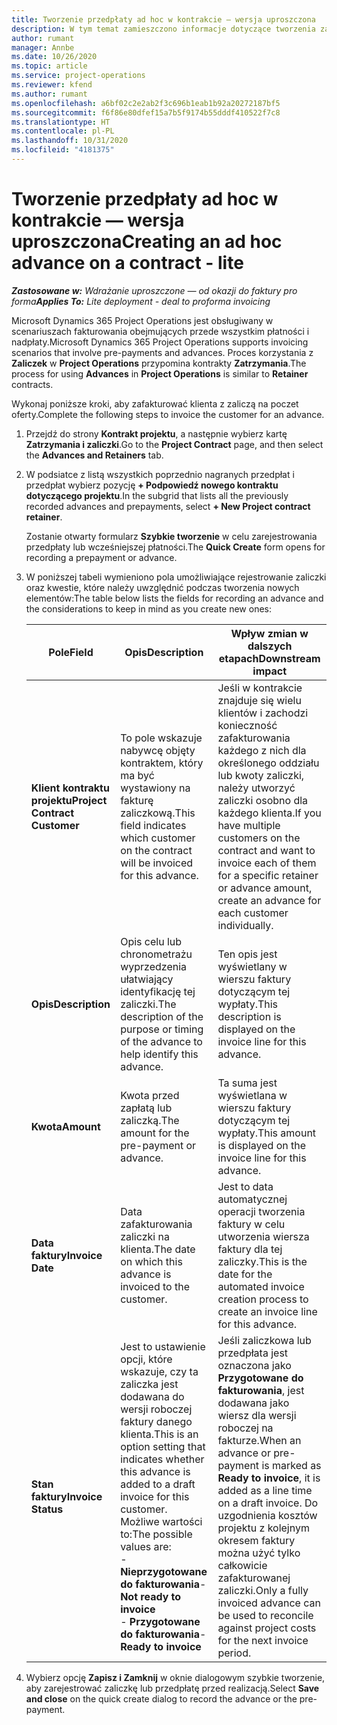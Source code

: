 ```yaml
---
title: Tworzenie przedpłaty ad hoc w kontrakcie — wersja uproszczona
description: W tym temat zamieszczono informacje dotyczące tworzenia zaliczki na temat kontraktu w zależności od potrzeb.
author: rumant
manager: Annbe
ms.date: 10/26/2020
ms.topic: article
ms.service: project-operations
ms.reviewer: kfend
ms.author: rumant
ms.openlocfilehash: a6bf02c2e2ab2f3c696b1eab1b92a20272187bf5
ms.sourcegitcommit: f6f86e80dfef15a7b5f9174b55dddf410522f7c8
ms.translationtype: HT
ms.contentlocale: pl-PL
ms.lasthandoff: 10/31/2020
ms.locfileid: "4181375"
---
```

# <a name="creating-an-ad-hoc-advance-on-a-contract---lite"></a><span data-ttu-id="3891c-103">Tworzenie przedpłaty ad hoc w kontrakcie — wersja uproszczona</span><span class="sxs-lookup"><span data-stu-id="3891c-103">Creating an ad hoc advance on a contract - lite</span></span>

<span data-ttu-id="3891c-104">_**Zastosowane w:** Wdrażanie uproszczone — od okazji do faktury pro forma_</span><span class="sxs-lookup"><span data-stu-id="3891c-104">_**Applies To:** Lite deployment - deal to proforma invoicing_</span></span>

<span data-ttu-id="3891c-105">Microsoft Dynamics 365 Project Operations jest obsługiwany w scenariuszach fakturowania obejmujących przede wszystkim płatności i nadpłaty.</span><span class="sxs-lookup"><span data-stu-id="3891c-105">Microsoft Dynamics 365 Project Operations supports invoicing scenarios that involve pre-payments and advances.</span></span> <span data-ttu-id="3891c-106">Proces korzystania z **Zaliczek** w **Project Operations** przypomina kontrakty **Zatrzymania**.</span><span class="sxs-lookup"><span data-stu-id="3891c-106">The process for using **Advances** in **Project Operations** is similar to **Retainer** contracts.</span></span> 

<span data-ttu-id="3891c-107">Wykonaj poniższe kroki, aby zafakturować klienta z zaliczą na poczet oferty.</span><span class="sxs-lookup"><span data-stu-id="3891c-107">Complete the following steps to invoice the customer for an advance.</span></span>

1. <span data-ttu-id="3891c-108">Przejdź do strony **Kontrakt projektu**, a następnie wybierz kartę **Zatrzymania i zaliczki**.</span><span class="sxs-lookup"><span data-stu-id="3891c-108">Go to the **Project Contract** page, and then select the **Advances and Retainers** tab.</span></span>
2. <span data-ttu-id="3891c-109">W podsiatce z listą wszystkich poprzednio nagranych przedpłat i przedpłat wybierz pozycję **+ Podpowiedź nowego kontraktu dotyczącego projektu**.</span><span class="sxs-lookup"><span data-stu-id="3891c-109">In the subgrid that lists all the previously recorded advances and prepayments, select **+ New Project contract retainer**.</span></span> 

    <span data-ttu-id="3891c-110">Zostanie otwarty formularz **Szybkie tworzenie** w celu zarejestrowania przedpłaty lub wcześniejszej płatności.</span><span class="sxs-lookup"><span data-stu-id="3891c-110">The **Quick Create** form opens for recording a prepayment or advance.</span></span>
    
3. <span data-ttu-id="3891c-111">W poniższej tabeli wymieniono pola umożliwiające rejestrowanie zaliczki oraz kwestie, które należy uwzględnić podczas tworzenia nowych elementów:</span><span class="sxs-lookup"><span data-stu-id="3891c-111">The table below lists the fields for recording an advance and the considerations to keep in mind as you create new ones:</span></span>

    | <span data-ttu-id="3891c-112">Pole</span><span class="sxs-lookup"><span data-stu-id="3891c-112">Field</span></span> | <span data-ttu-id="3891c-113">Opis</span><span class="sxs-lookup"><span data-stu-id="3891c-113">Description</span></span> | <span data-ttu-id="3891c-114">Wpływ zmian w dalszych etapach</span><span class="sxs-lookup"><span data-stu-id="3891c-114">Downstream impact</span></span> |
    | --- | --- | --- |
    | <span data-ttu-id="3891c-115">**Klient kontraktu projektu**</span><span class="sxs-lookup"><span data-stu-id="3891c-115">**Project Contract Customer**</span></span> | <span data-ttu-id="3891c-116">To pole wskazuje nabywcę objęty kontraktem, który ma być wystawiony na fakturę zaliczkową.</span><span class="sxs-lookup"><span data-stu-id="3891c-116">This field indicates which customer on the contract will be invoiced for this advance.</span></span> | <span data-ttu-id="3891c-117">Jeśli w kontrakcie znajduje się wielu klientów i zachodzi konieczność zafakturowania każdego z nich dla określonego oddziału lub kwoty zaliczki, należy utworzyć zaliczki osobno dla każdego klienta.</span><span class="sxs-lookup"><span data-stu-id="3891c-117">If you have multiple customers on the contract and want to invoice each of them for a specific retainer or advance amount, create an advance for each customer individually.</span></span> |
    | <span data-ttu-id="3891c-118">**Opis**</span><span class="sxs-lookup"><span data-stu-id="3891c-118">**Description**</span></span> | <span data-ttu-id="3891c-119">Opis celu lub chronometrażu wyprzedzenia ułatwiający identyfikację tej zaliczki.</span><span class="sxs-lookup"><span data-stu-id="3891c-119">The description of the purpose or timing of the advance to help identify this advance.</span></span> | <span data-ttu-id="3891c-120">Ten opis jest wyświetlany w wierszu faktury dotyczącym tej wypłaty.</span><span class="sxs-lookup"><span data-stu-id="3891c-120">This description is displayed on the invoice line for this advance.</span></span> |
    | <span data-ttu-id="3891c-121">**Kwota**</span><span class="sxs-lookup"><span data-stu-id="3891c-121">**Amount**</span></span> | <span data-ttu-id="3891c-122">Kwota przed zapłatą lub zaliczką.</span><span class="sxs-lookup"><span data-stu-id="3891c-122">The amount for the pre-payment or advance.</span></span> | <span data-ttu-id="3891c-123">Ta suma jest wyświetlana w wierszu faktury dotyczącym tej wypłaty.</span><span class="sxs-lookup"><span data-stu-id="3891c-123">This amount is displayed on the invoice line for this advance.</span></span> |
    | <span data-ttu-id="3891c-124">**Data faktury**</span><span class="sxs-lookup"><span data-stu-id="3891c-124">**Invoice Date**</span></span> | <span data-ttu-id="3891c-125">Data zafakturowania zaliczki na klienta.</span><span class="sxs-lookup"><span data-stu-id="3891c-125">The date on which this advance is invoiced to the customer.</span></span> | <span data-ttu-id="3891c-126">Jest to data automatycznej operacji tworzenia faktury w celu utworzenia wiersza faktury dla tej zaliczky.</span><span class="sxs-lookup"><span data-stu-id="3891c-126">This is the date for the automated invoice creation process to create an invoice line for this advance.</span></span> |
    | <span data-ttu-id="3891c-127">**Stan faktury**</span><span class="sxs-lookup"><span data-stu-id="3891c-127">**Invoice Status**</span></span> | <span data-ttu-id="3891c-128">Jest to ustawienie opcji, które wskazuje, czy ta zaliczka jest dodawana do wersji roboczej faktury danego klienta.</span><span class="sxs-lookup"><span data-stu-id="3891c-128">This is an option setting that indicates whether this advance is added to a draft invoice for this customer.</span></span> <span data-ttu-id="3891c-129">Możliwe wartości to:</span><span class="sxs-lookup"><span data-stu-id="3891c-129">The possible values are:</span></span></br><span data-ttu-id="3891c-130">- **Nieprzygotowane do fakturowania**</span><span class="sxs-lookup"><span data-stu-id="3891c-130">- **Not ready to invoice**</span></span></br><span data-ttu-id="3891c-131">- **Przygotowane do fakturowania**</span><span class="sxs-lookup"><span data-stu-id="3891c-131">- **Ready to invoice**</span></span> | <span data-ttu-id="3891c-132">Jeśli zaliczkowa lub przedpłata jest oznaczona jako **Przygotowane do fakturowania**, jest dodawana jako wiersz dla wersji roboczej na fakturze.</span><span class="sxs-lookup"><span data-stu-id="3891c-132">When an advance or pre-payment is marked as **Ready to invoice**, it is added as a line time on a draft invoice.</span></span> <span data-ttu-id="3891c-133">Do uzgodnienia kosztów projektu z kolejnym okresem faktury można użyć tylko całkowicie zafakturowanej zaliczki.</span><span class="sxs-lookup"><span data-stu-id="3891c-133">Only a fully invoiced advance can be used to reconcile against project costs for the next invoice period.</span></span> |

4. <span data-ttu-id="3891c-134">Wybierz opcję **Zapisz i Zamknij** w oknie dialogowym szybkie tworzenie, aby zarejestrować zaliczkę lub przedpłatę przed realizacją.</span><span class="sxs-lookup"><span data-stu-id="3891c-134">Select **Save and close** on the quick create dialog to record the advance or the pre-payment.</span></span>
